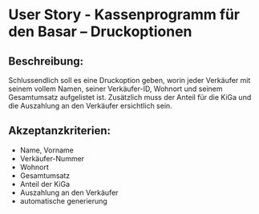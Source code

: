 # User Story - Kassenprogramm für den Basar – Druckoptionen

## Beschreibung:

Schlussendlich soll es eine Druckoption geben, worin jeder Verkäufer mit seinem vollem Namen, seiner Verkäufer-ID, Wohnort und seinem Gesamtumsatz aufgelistet ist. Zusätzlich muss der Anteil für die KiGa und die Auszahlung an den Verkäufer ersichtlich sein.

## Akzeptanzkriterien:

- Name, Vorname 
- Verkäufer-Nummer
- Wohnort
- Gesamtumsatz
- Anteil der KiGa
- Auszahlung an den Verkäufer
- automatische generierung
